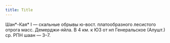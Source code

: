 ```yaml
---
title: Title
---
```


Шан*-Кая* I — скальные обрывы ю-вост. платообразного лесистого отрога масс.
Демерджи-яйла. В 4 км. к ЮЗ от нп Генеральское (Алушт.) ср. РПН шаан — З–7.
